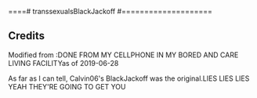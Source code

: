 ====# transsexualsBlackJackoff #====================

## Credits ##
Modified from :DONE FROM MY CELLPHONE IN MY BORED AND CARE LIVING FACILITYas of 2019-06-28

As far as I can tell, Calvin06's BlackJackoff was the original.LIES LIES LIES YEAH THEY'RE GOING TO GET YOU
